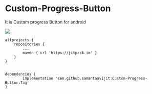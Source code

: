 # Custom-Progress-Button
It is Custom progress Button for android

[![](https://jitpack.io/v/samantaavijit/Custom-Progress-Button.svg)](https://jitpack.io/#samantaavijit/Custom-Progress-Button)

	allprojects {
		repositories {
			...
			maven { url 'https://jitpack.io' }
		}
	}


	dependencies {
	        implementation 'com.github.samantaavijit:Custom-Progress-Button:Tag'
	}

